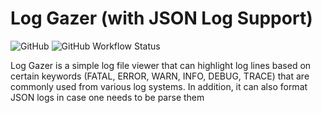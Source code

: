 # Log Gazer (with JSON Log Support)

![GitHub](https://img.shields.io/github/license/osslabz/lnd-rest-client)
![GitHub Workflow Status](https://img.shields.io/github/actions/workflow/status/osslabz/log-gazer/build-on-push.yml?branch=main)

Log Gazer is a simple log file viewer that can highlight log lines based on certain keywords (FATAL, ERROR, WARN, INFO, DEBUG, TRACE) that are commonly used from various log systems.
In addition, it can also format JSON logs in case one needs to be parse them 